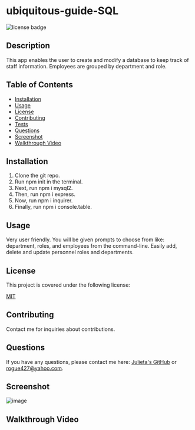 # ubiquitous-guide-SQL
![license badge](https://img.shields.io/badge/license-MIT-brightgreen)

## Description

This app enables the user to create and modify a database to keep track of staff information. Employees are grouped by department and role.

## Table of Contents

- [Installation](#installation)
- [Usage](#usage)
- [License](#license)
- [Contributing](#contributing)
- [Tests](#tests)
- [Questions](#questions)
- [Screenshot](#screenshot)
- [Walkthrough Video](#walkthroughvid)

## Installation

1. Clone the git repo.
2. Run npm init in the terminal.
3. Next, run npm i mysql2.
4. Then, run npm i express.
5. Now, run npm i inquirer.
6. Finally, run npm i console.table.

## Usage

Very user friendly. You will be given prompts to choose from like: department, roles, and employees from the command-line. Easily add, delete and update personnel roles and departments.

## License

This project is covered under the following license:

[MIT](https://www.mit.edu/~amini/LICENSE.md)

## Contributing

Contact me for inquiries about contributions.

## Questions

If you have any questions, please contact me here: [Julieta's GitHub](https://github.com/JulesMcP) or <rogue427@yahoo.com>.

## Screenshot
![image](https://user-images.githubusercontent.com/95149604/158256006-af6ddfbc-1cfa-43b1-b249-669ccab745b7.png)
## Walkthrough Video
